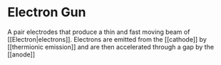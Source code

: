 # Electron Gun
A pair electrodes that produce a thin and fast moving beam of [[Electron|electrons]]. Electrons are emitted from the [[cathode]] by [[thermionic emission]] and are then accelerated through a gap by the [[anode]]